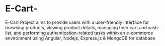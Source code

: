 # E-Cart-
E-Cart Project aims to provide users with a user-friendly interface for browsing products, viewing product details, managing their cart and wish-list, and performing authentication-related tasks within an e-commerce environment using Angular, Nodejs, Express.js &amp; MongoDB for database
